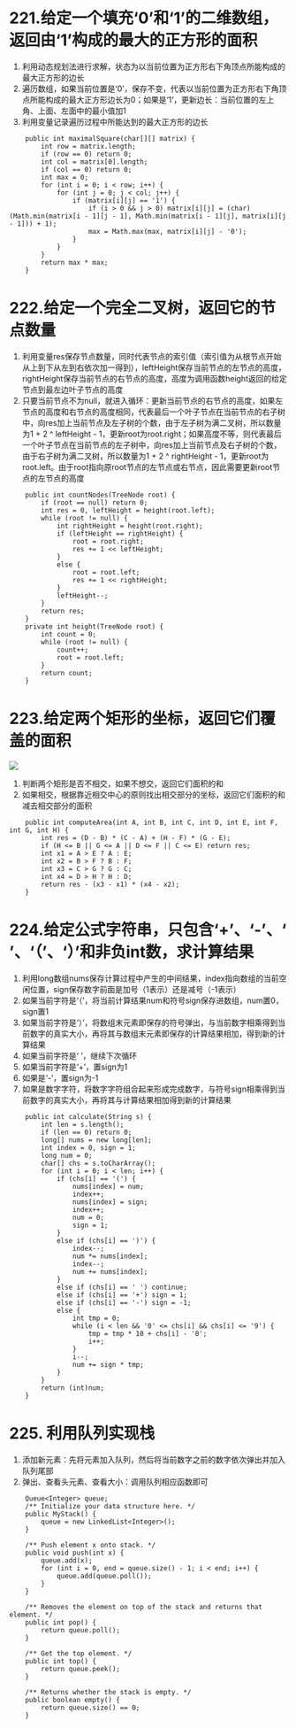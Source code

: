 # 221.给定一个填充‘0’和‘1’的二维数组，返回由‘1’构成的最大的正方形的面积
1. 利用动态规划法进行求解，状态为以当前位置为正方形右下角顶点所能构成的最大正方形的边长
2. 遍历数组，如果当前位置是‘0’，保存不变，代表以当前位置为正方形右下角顶点所能构成的最大正方形边长为0；如果是‘1’，更新边长：当前位置的左上角、上面、左面中的最小值加1
3. 利用变量记录遍历过程中所能达到的最大正方形的边长
```
    public int maximalSquare(char[][] matrix) {
        int row = matrix.length;
        if (row == 0) return 0;
        int col = matrix[0].length;
        if (col == 0) return 0;
        int max = 0;
        for (int i = 0; i < row; i++) {
            for (int j = 0; j < col; j++) {
                if (matrix[i][j] == '1') {
                    if (i > 0 && j > 0) matrix[i][j] = (char)(Math.min(matrix[i - 1][j - 1], Math.min(matrix[i - 1][j], matrix[i][j - 1])) + 1);
                    max = Math.max(max, matrix[i][j] - '0');
                }
            }
        }
        return max * max;
    }
```

# 222.给定一个完全二叉树，返回它的节点数量
1. 利用变量res保存节点数量，同时代表节点的索引值（索引值为从根节点开始从上到下从左到右依次加一得到），leftHeight保存当前节点的左节点的高度，rightHeight保存当前节点的右节点的高度，高度为调用函数height返回的给定节点到最左边叶子节点的高度
2. 只要当前节点不为null，就进入循环：更新当前节点的右节点的高度，如果左节点的高度和右节点的高度相同，代表最后一个叶子节点在当前节点的右子树中，向res加上当前节点及左子树的个数，由于左子树为满二叉树，所以数量为1 + 2 ^ leftHeight - 1，更新root为root.right；如果高度不等，则代表最后一个叶子节点在当前节点的左子树中，向res加上当前节点及右子树的个数，由于右子树为满二叉树，所以数量为1 + 2 ^ rightHeight - 1，更新root为root.left。由于root指向原root节点的左节点或右节点，因此需要更新root节点的左节点的高度
```
    public int countNodes(TreeNode root) {
        if (root == null) return 0;
        int res = 0, leftHeight = height(root.left);
        while (root != null) {
            int rightHeight = height(root.right);
            if (leftHeight == rightHeight) {
                root = root.right;
                res += 1 << leftHeight;
            }
            else {
                root = root.left;
                res += 1 << rightHeight;
            }
            leftHeight--;
        }
        return res;
    }
    private int height(TreeNode root) {
        int count = 0;
        while (root != null) {
            count++;
            root = root.left;
        }
        return count;
    }
```

# 223.给定两个矩形的坐标，返回它们覆盖的面积
![](https://leetcode.com/static/images/problemset/rectangle_area.png)
1. 判断两个矩形是否不相交，如果不想交，返回它们面积的和
2. 如果相交，根据靠近相交中心的原则找出相交部分的坐标，返回它们面积的和减去相交部分的面积
```
    public int computeArea(int A, int B, int C, int D, int E, int F, int G, int H) {
        int res = (D - B) * (C - A) + (H - F) * (G - E);
        if (H <= B || G <= A || D <= F || C <= E) return res;
        int x1 = A > E ? A : E;
        int x2 = B > F ? B : F;
        int x3 = C > G ? G : C;
        int x4 = D > H ? H : D;
        return res - (x3 - x1) * (x4 - x2);
    }
```

# 224.给定公式字符串，只包含‘+’、‘-’、‘ ’、‘（’、‘）’和非负int数，求计算结果
1. 利用long数组nums保存计算过程中产生的中间结果，index指向数组的当前空闲位置，sign保存数字前面是加号（1表示）还是减号（-1表示）
2. 如果当前字符是‘（’，将当前计算结果num和符号sign保存进数组，num置0，sign置1
3. 如果当前字符是‘）’，将数组末元素即保存的符号弹出，与当前数字相乘得到当前数字的真实大小，再将其与数组末元素即保存的计算结果相加，得到新的计算结果
4. 如果当前字符是‘ ’，继续下次循环
5. 如果当前字符是‘+’，置sign为1
6. 如果是‘-’，置sign为-1
7. 如果是数字字符，将数字字符组合起来形成完成数字，与符号sign相乘得到当前数字的真实大小，再将其与计算结果相加得到新的计算结果
```
    public int calculate(String s) {
        int len = s.length();
        if (len == 0) return 0;
        long[] nums = new long[len];
        int index = 0, sign = 1;
        long num = 0;
        char[] chs = s.toCharArray();
        for (int i = 0; i < len; i++) {
            if (chs[i] == '(') {
                nums[index] = num;
                index++;
                nums[index] = sign;
                index++;
                num = 0;
                sign = 1;
            }
            else if (chs[i] == ')') {
                index--;
                num *= nums[index];
                index--;
                num += nums[index];
            }
            else if (chs[i] == ' ') continue;
            else if (chs[i] == '+') sign = 1;
            else if (chs[i] == '-') sign = -1;
            else {
                int tmp = 0;
                while (i < len && '0' <= chs[i] && chs[i] <= '9') {
                    tmp = tmp * 10 + chs[i] - '0';
                    i++;
                }
                i--;
                num += sign * tmp;
            }
        }
        return (int)num;
    }
```

# 225. 利用队列实现栈
1. 添加新元素：先将元素加入队列，然后将当前数字之前的数字依次弹出并加入队列尾部
2. 弹出、查看头元素、查看大小：调用队列相应函数即可
```
    Queue<Integer> queue;
    /** Initialize your data structure here. */
    public MyStack() {
        queue = new LinkedList<Integer>();
    }
    
    /** Push element x onto stack. */
    public void push(int x) {
        queue.add(x);
        for (int i = 0, end = queue.size() - 1; i < end; i++) {
            queue.add(queue.poll());
        }
    }
    
    /** Removes the element on top of the stack and returns that element. */
    public int pop() {
        return queue.poll();
    }
    
    /** Get the top element. */
    public int top() {
        return queue.peek();
    }
    
    /** Returns whether the stack is empty. */
    public boolean empty() {
        return queue.size() == 0;
    }
```

